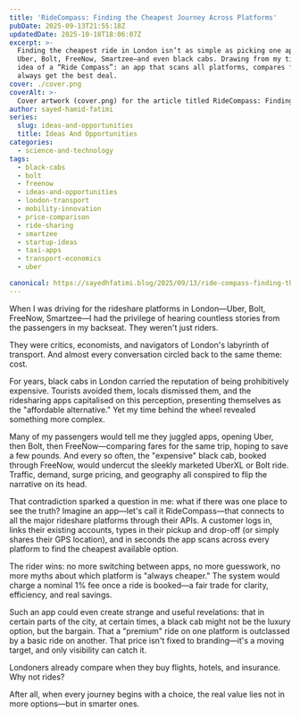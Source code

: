 ```yaml
---
title: 'RideCompass: Finding the Cheapest Journey Across Platforms'
pubDate: 2025-09-13T21:55:18Z
updatedDate: 2025-10-18T18:06:07Z
excerpt: >-
  Finding the cheapest ride in London isn’t as simple as picking one app. Prices fluctuate across
  Uber, Bolt, FreeNow, Smartzee—and even black cabs. Drawing from my time as a driver, I explore the
  idea of a “Ride Compass”: an app that scans all platforms, compares fares, and ensures passengers
  always get the best deal.
cover: ./cover.png
coverAlt: >-
  Cover artwork (cover.png) for the article titled RideCompass: Finding the Cheapest Journey Across Platforms.
author: sayed-hamid-fatimi
series:
  slug: ideas-and-opportunities
  title: Ideas And Opportunities
categories:
  - science-and-technology
tags:
  - black-cabs
  - bolt
  - freenow
  - ideas-and-opportunities
  - london-transport
  - mobility-innovation
  - price-comparison
  - ride-sharing
  - smartzee
  - startup-ideas
  - taxi-apps
  - transport-economics
  - uber

canonical: https://sayedhfatimi.blog/2025/09/13/ride-compass-finding-the-cheapest-journey-across-platforms/
---
```


When I was driving for the rideshare platforms in London—Uber, Bolt, FreeNow, Smartzee—I had the privilege of hearing countless stories from the passengers in my backseat. They weren't just riders.

They were critics, economists, and navigators of London's labyrinth of transport. And almost every conversation circled back to the same theme: cost.

For years, black cabs in London carried the reputation of being prohibitively expensive. Tourists avoided them, locals dismissed them, and the ridesharing apps capitalised on this perception, presenting themselves as the "affordable alternative." Yet my time behind the wheel revealed something more complex.

Many of my passengers would tell me they juggled apps, opening Uber, then Bolt, then FreeNow—comparing fares for the same trip, hoping to save a few pounds. And every so often, the "expensive" black cab, booked through FreeNow, would undercut the sleekly marketed UberXL or Bolt ride. Traffic, demand, surge pricing, and geography all conspired to flip the narrative on its head.

That contradiction sparked a question in me: what if there was one place to see the truth?
Imagine an app—let's call it RideCompass—that connects to all the major rideshare platforms through their APIs. A customer logs in, links their existing accounts, types in their pickup and drop-off (or simply shares their GPS location), and in seconds the app scans across every platform to find the cheapest available option.

The rider wins: no more switching between apps, no more guesswork, no more myths about which platform is "always cheaper." The system would charge a nominal 1% fee once a ride is booked—a fair trade for clarity, efficiency, and real savings.

Such an app could even create strange and useful revelations: that in certain parts of the city, at certain times, a black cab might not be the luxury option, but the bargain. That a "premium" ride on one platform is outclassed by a basic ride on another. That price isn't fixed to branding—it's a moving target, and only visibility can catch it.

Londoners already compare when they buy flights, hotels, and insurance. Why not rides?

After all, when every journey begins with a choice, the real value lies not in more options—but in smarter ones.
